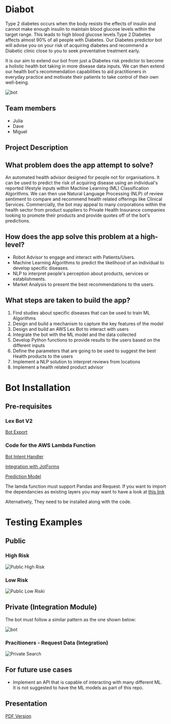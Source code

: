 # Diabot

Type 2 diabetes occurs when the body resists the effects of insulin and cannot make enough insulin to maintain blood glucose levels within the target range. This leads to high blood glucose levels.Type 2 Diabetes affects almost 90% of all people with Diabetes. Our Diabetes predictor bot will advise you on your risk of acquiring diabetes and recommend a Diabetic clinic close to you to seek preventative treatment early. 

It is our aim to extend our bot from just a Diabetes risk predictor to become a holistic health bot taking in more disease data inputs. We can then extend our health bot's recommendation capabilities to aid practitioners in everyday practice and motivate their patients to take control of their own well-being.  

![bot](Images/robotdoctor.jpg)

## Team members

- Julia 
- Dave
- Miguel

## Project Description

## What problem does the app attempt to solve?

An automated health advisor designed for people not for organisations. It can be used to predict the risk of acquiring disease using an individual's reported lifestyle inputs within Machine Learning (ML) Classification Algorithms. We can then use Natural Language Processing (NLP) of review sentiment to compare and recommend health related offerings like Clinical Services. Commercially, the bot may appeal to many corporations within the health sector from product suppliers to Private Health Insurance companies looking to promote their products and provide quotes off of the bot's predictions.

## How does the app solve this problem at a high-level?

- Robot Advisor to engage and interact with Patients/Users.
- Machine Learning Algorithms to predict the likelihood of an individual to develop specific diseases.
- NLP to interpret people's perception about products, services or establishments.
- Market Analysis to present the best recommendations to the users.

## What steps are taken to build the app?

1. Find studies about specific diseases that can be used to train ML Algorithms
2. Design and build a mechanism to capture the key features of the model
3. Design and build an AWS Lex Bot to interact with users
4. Integrate the bot with the ML model and the data collected
5. Develop Python functions to provide results to the users based on the different inputs
6. Define the parameters that are going to be used to suggest the best Health products to the users
7. Implement a NLP solution to interpret reviews from locations
8. Implement a health related product advisor

# Bot Installation

## Pre-requisites

### Lex Bot V2

[Bot Export](LexBot/DiaBot-Export-JSON.zip)

### Code for the AWS Lambda Function

[Bot Intent Handler](LexBot/lambda_function.py)

[Integration with JotForms](LexBot/integration.py)

[Prediction Model](LexBot/prediction_model.py)

The lamda function must support Pandas and Request. If you want to import the dependancies as existing layers you may want to have a look at [this link](https://github.com/model-zoo/scikit-learn-lambda)

Alternatively, They need to be installed along with the code.

# Testing Examples

## Public

### High Risk

![Public High Risk](Images/public_high_risk.gif)

### Low Risk

![Public Low Risk](Images/public_low_risk.gif)i

## Private (Integration Module)

The bot must follow a similar pattern as the one shown below:

![bot](Images/Diabot-Welcome.drawio.png)

### Pracitioners - Request Data (Integration)

![Private Search](Images/private_search.gif)

## For future use cases

- Implement an API that is capable of interacting with many different ML. It is not suggested to have the ML models as part of this repo.

## Presentation

[PDF Version](Diabot_slides.pdf)
